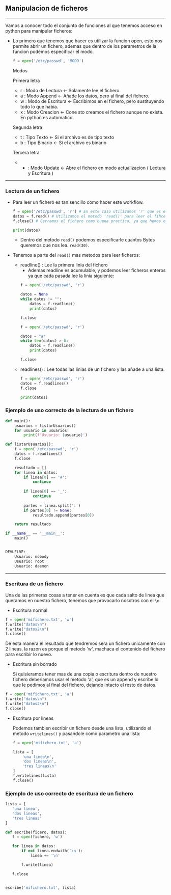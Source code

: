 ## Manipulacion de ficheros
---

Vamos a conocer todo el conjunto de funciones al que tenemos acceso en python para manipular ficheros:

- Lo primero que tenemos que hacer es utilizar la funcion open, esto nos permite abrir un fichero, ademas que dentro de los parametros de la funcion podemos especificar el modo.

    ```python
    f = open('/etc/passwd', 'MODO')
    ```

    Modos

    Primera letra
    - r : Modo de Lectura   <- Solamente lee el fichero.
    - a : Modo Append       <- Añade los datos, pero al final del fichero.
    - w : Modo de Escritura <- Escribimos en el fichero, pero sustituyendo todo lo que habia.
    - x : Modo Creacion     <- Cone sto creamos el fichero aunque no exista. En python es automatico.

    Segunda letra
    - t : Tipo Texto        <- Si el archivo es de tipo texto        
    - b : Tipo Binario      <- Si el archivo es binario

    Tercera letra
    - + : Modo Update       <- Abre el fichero en modo actualizacion ( Lectura y Escritura )

---

### Lectura de un fichero

- Para leer un fichero es tan sencillo como hacer este workflow.

    ```python
    f = open('/etc/passwd', 'r') # En este caso utilizamos 'r' que es el modo lectura.
    datos = f.read() # Utilizamos el metodo 'read()' para leer el fihcero y guardar sus datos en la variable.
    f.close() # Cerramos el fichero como buena practica, ya que hemos obtenido ya sus datos.

    print(datos)
    ```
    - Dentro del metodo ```read()``` podemos especificarle cuantos Bytes queremos que nos lea. ```read(30)```.

- Tenemos a parte del ```read()``` mas metodos para leer ficheros:
  - readline() : Lee la primera linia del fichero
    - Ademas readline es acumulable, y podemos leer ficheros enteros ya que cada pasada lee la linia siguiente:
    ```python
    f = open('/etc/passwd', 'r')

    datos = None
    while datos != "":
        datos = f.readline()
        print(datos)

    f.close
    ```
    ```python
    f = open('/etc/passwd', 'r')

    datos = "a"
    while len(datos) > 0:
        datos = f.readline()
        print(datos)

    f.close
    ```
  - readlines() : Lee todas las linias de un fichero y las añade a una lista.
    ```python
    f = open('/etc/passwd', 'r')
    datos = f.readlines()
    f.close

    print(datos)
    ```

### Ejemplo de uso correcto de la lectura de un fichero

```python
def main():
    usuarios = listarUsuarios()
    for usuario in usuarios:
        print(f'Usuario: {usuario}')

def listarUsuarios():
    f = open('/etc/passwd', 'r')
    datos = f.readlines()
    f.close

    resultado = []
    for linea in datos:
        if linea[0] == '#':
            continue
        
        if linea[0] == '_':
            continue
        
        partes = linea.split(':')
        if partes[0] != None:
            resultado.append(partes[0])

    return resultado

if __name__ == '__main__':
    main()


DEVUELVE:
    Usuario: nobody
    Usuario: root
    Usuario: daemon
```

---

### Escritura de un fichero

Una de las primeras cosas a tener en cuenta es que cada salto de linea que queramos en nuestro fichero, tenemos que provocarlo nosotros con el ```\n```.

- Escritura normal
```python
f = open('mifichero.txt', 'w')
f.write("datos\n")
f.write("datos2\n")
f.close()
```

De esta manera el resultado que tendremos sera un fichero unicamente con 2 lineas, la razon es porque el metodo 'w', machaca el contenido del fichero para escribir lo nuevo. 

 - Escritura sin borrado
    
    Si quisieramos tener mas de una copia o escritura dentro de nuestro fichero deberiamos usar el metodo 'a', que es un append y escribe lo que le pedimos al final del fichero, dejando intacto el resto de datos. 

```python
f = open('mifichero.txt', 'a')
f.write("datos\n")
f.write("datos2\n")
f.close()
```

- Escritura por lineas

    Podemos tambien escribir un fichero desde una lista, utilizando el metodo ```writelines()``` y pasandole como parametro una lista:

    ```python
    f = open('mifichero.txt', 'a')

    lista = [
        'una linea\n',
        'dos lineas\n',
        'tres lineas\n'
    ]
    f.writelines(lista)
    f.close()
    ```

 ### Ejemplo de uso correcto de escritura de un fichero

 ```python
lista = [
    'una linea',
    'dos lineas',
    'tres lineas'
]

def escribe(ficero, datos):
    f = open(fichero, 'w')

    for linea in datos:
        if not linea.endwith('\n'):
            linea += '\n'

        f.write(linea)

    f.close


escribe('mifichero.txt', lista)
```